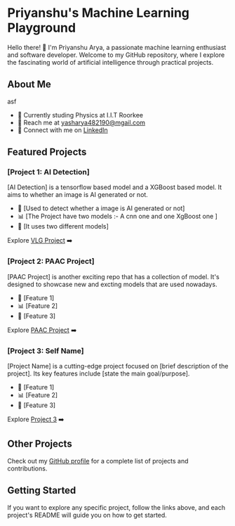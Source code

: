 # Priyanshu's Machine Learning Playground

Hello there! 👋 I'm Priyanshu Arya, a passionate machine learning enthusiast and software developer. Welcome to my GitHub repository, where I explore the fascinating world of artificial intelligence through practical projects.

## About Me  
asf

- 🚀 Currently studing Physics at I.I.T Roorkee<!-- - 🌐 [Your Personal Website/Portfolio] -->
- 📧 Reach me at yasharya482190@mgail.com
- 💼 Connect with me on [LinkedIn](https://www.linkedin.com/in/priyanshu-arya-660897249/)


## Featured Projects

### [Project 1: AI Detection]

[AI Detection] is a tensorflow based model and a XGBoost based model. It aims to whether an image is AI generated or not.

- 🤖 [Used to detect whether a image is AI generated or not]
- 📊 [The Project have two models :- A cnn one and one XgBoost one ]
- 🚀 [It uses two different models]

Explore [VLG Project](/https://github.com/YASTREAMER/VLG-Project) ➡️

### [Project 2: PAAC Project]

[PAAC Project] is another exciting repo that has a collection of model. It's designed to showcase new and excting models that are used nowadays.

- 🤖 [Feature 1]
- 📊 [Feature 2]
- 🚀 [Feature 3]

Explore [PAAC Project](./https://github.com/YASTREAMER/CNN) ➡️

### [Project 3: Self Name]

[Project Name] is a cutting-edge project focused on [brief description of the project]. Its key features include [state the main goal/purpose].

- 🤖 [Feature 1]
- 📊 [Feature 2]
- 🚀 [Feature 3]

Explore [Project 3](./project-3) ➡️

## Other Projects

Check out my [GitHub profile](https://github.com/YASTREAMER) for a complete list of projects and contributions.

## Getting Started

If you want to explore any specific project, follow the links above, and each project's README will guide you on how to get started.
